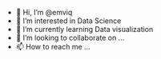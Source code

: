 - 👋 Hi, I’m @emviq
- 👀 I’m interested in Data Science
- 🌱 I’m currently learning Data visualization
- 💞️ I’m looking to collaborate on ...
- 📫 How to reach me ...

<!---
emviq/emviq is a ✨ special ✨ repository because its `README.md` (this file) appears on your GitHub profile.
You can click the Preview link to take a look at your changes.
--->
